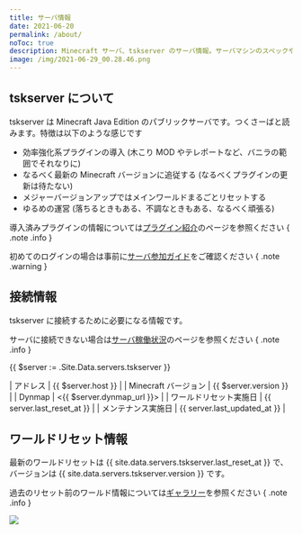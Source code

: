 ```yaml
---
title: サーバ情報
date: 2021-06-20
permalink: /about/
noToc: true
description: Minecraft サーバ、tskserver のサーバ情報。サーバマシンのスペックや接続するための情報、ワールド構成についてまとめています。
image: /img/2021-06-29_00.28.46.png
---
```


## tskserver について
tskserver は Minecraft Java Edition のパブリックサーバです。つくさーばと読みます。特徴は以下のような感じです

- 効率強化系プラグインの導入 (木こり MOD やテレポートなど、バニラの範囲でそれなりに)
- なるべく最新の Minecraft バージョンに追従する (なるべくプラグインの更新は待たない)
- メジャーバージョンアップではメインワールドまるごとリセットする
- ゆるめの運営 (落ちるときもある、不調なときもある、なるべく頑張る)

導入済みプラグインの情報については[プラグイン紹介](/plugins)のページを参照ください
{ .note .info }

初めてのログインの場合は事前に[サーバ参加ガイド](/introduction)をご確認ください
{ .note .warning }

## 接続情報
tskserver に接続するために必要になる情報です。

サーバに接続できない場合は[サーバ稼働状況](/status)のページを参照ください
{ .note .info }

{{ $server := .Site.Data.servers.tskserver }}

| アドレス             | {{ $server.host }} |
| Minecraft バージョン | {{ $server.version }} |
| Dynmap | <{{ $server.dynmap_url }}> |
| ワールドリセット実施日 | {{ server.last_reset_at }} |
| メンテナンス実施日 | {{ server.last_updated_at }} |


## ワールドリセット情報
最新のワールドリセットは {{ site.data.servers.tskserver.last_reset_at }} で、バージョンは {{ site.data.servers.tskserver.version }} です。

過去のリセット前のワールド情報については[ギャラリー](/galleries)を参照ください
{ .note .info }

![](/img/2021-06-29_00.28.46.png)


